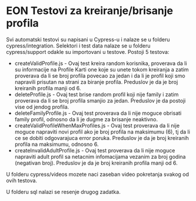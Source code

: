 # EON Testovi za kreiranje/brisanje profila

Svi automatski testovi su napisani u Cypress-u i nalaze se u folderu cypress/integration. Selektori i test data nalaze se u folderu cypress/support odakle su importovani u testove. 
Postoji 5 testova:

- createValidProfile.js - Ovaj test kreira random korisnika, proverava da li su informacije na Profile Karti one koje su unete tokom 
kreiranja a zatim proverava da li se broj profila povecao za jedan i da li je profil koji smo napravili prisutan na strani za biranje profila. 
Preduslov je da je broj kreiranih profila manji od 6.
- deleteProfile.js - Ovaj test brise random profil koji nije family i zatim proverava da li se broj profila smanjio za jedan. Preduslov je da postoji vise od jendog profila.
- deleteFamilyProfile.js - Ovaj test proverava da li nije moguce obrisati family profil, odnosno da li je dugme za brisanje neaktivno.
- createValidProfileWhenMaxProfiles.js - Ovaj test proverava da li nije moguce napraviti novi profil ako je broj profila na maksimumu (6), tj da li ce se dobiti odgovarajuca error poruka. 
Preduslov je da je broj kreiranih profila na maksimumu, odnosno 6. 
- createInvalidAdultProfile.js  - Ovaj test proverava da li nije moguce napraviti adult profil sa netacnim infomacijama vezanim za broj godina (negativan broj). 
Preduslov je da je broj kreiranih profila manji od 6.

U folderu cypress/videos mozete naci zaseban video pokretanja svakog od ovih testova.

U folderu sql nalazi se resenje drugog zadatka.
